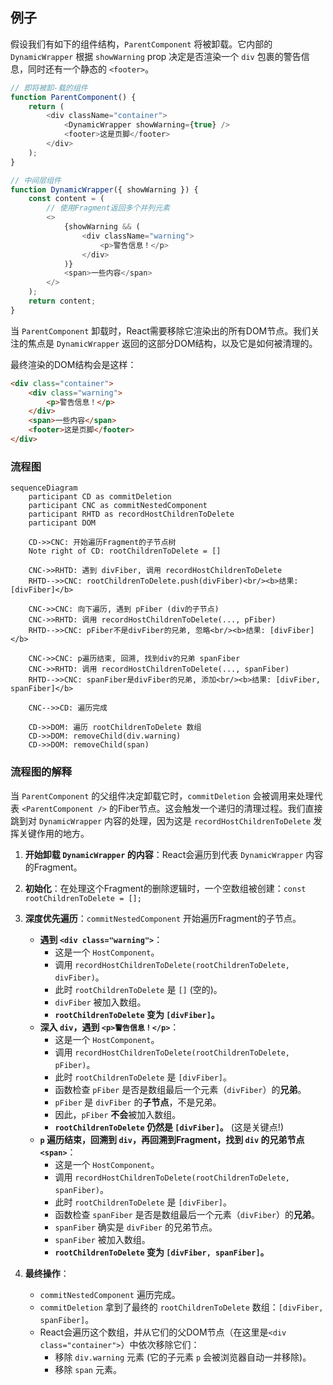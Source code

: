 ## 例子

假设我们有如下的组件结构，`ParentComponent` 将被卸载。它内部的 `DynamicWrapper` 根据 `showWarning` prop 决定是否渲染一个 `div` 包裹的警告信息，同时还有一个静态的 `<footer>`。

```js
// 即将被卸-载的组件
function ParentComponent() {
	return (
		<div className="container">
			<DynamicWrapper showWarning={true} />
			<footer>这是页脚</footer>
		</div>
	);
}

// 中间层组件
function DynamicWrapper({ showWarning }) {
	const content = (
		// 使用Fragment返回多个并列元素
		<>
			{showWarning && (
				<div className="warning">
					<p>警告信息！</p>
				</div>
			)}
			<span>一些内容</span>
		</>
	);
	return content;
}
```

当 `ParentComponent` 卸载时，React需要移除它渲染出的所有DOM节点。我们关注的焦点是 `DynamicWrapper` 返回的这部分DOM结构，以及它是如何被清理的。

最终渲染的DOM结构会是这样：

```html
<div class="container">
	<div class="warning">
		<p>警告信息！</p>
	</div>
	<span>一些内容</span>
	<footer>这是页脚</footer>
</div>
```

### 流程图

```mermaid
sequenceDiagram
    participant CD as commitDeletion
    participant CNC as commitNestedComponent
    participant RHTD as recordHostChildrenToDelete
    participant DOM

    CD->>CNC: 开始遍历Fragment的子节点树
    Note right of CD: rootChildrenToDelete = []

    CNC->>RHTD: 遇到 divFiber, 调用 recordHostChildrenToDelete
    RHTD-->>CNC: rootChildrenToDelete.push(divFiber)<br/><b>结果: [divFiber]</b>

    CNC->>CNC: 向下遍历, 遇到 pFiber (div的子节点)
    CNC->>RHTD: 调用 recordHostChildrenToDelete(..., pFiber)
    RHTD-->>CNC: pFiber不是divFiber的兄弟, 忽略<br/><b>结果: [divFiber]</b>

    CNC->>CNC: p遍历结束, 回溯, 找到div的兄弟 spanFiber
    CNC->>RHTD: 调用 recordHostChildrenToDelete(..., spanFiber)
    RHTD-->>CNC: spanFiber是divFiber的兄弟, 添加<br/><b>结果: [divFiber, spanFiber]</b>

    CNC-->>CD: 遍历完成

    CD->>DOM: 遍历 rootChildrenToDelete 数组
    CD->>DOM: removeChild(div.warning)
    CD->>DOM: removeChild(span)
```

### 流程图的解释

当 `ParentComponent` 的父组件决定卸载它时，`commitDeletion` 会被调用来处理代表 `<ParentComponent />` 的Fiber节点。这会触发一个递归的清理过程。我们直接跳到对 `DynamicWrapper` 内容的处理，因为这是 `recordHostChildrenToDelete` 发挥关键作用的地方。

1. **开始卸载 `DynamicWrapper` 的内容**：React会遍历到代表 `DynamicWrapper` 内容的Fragment。
2. **初始化**：在处理这个Fragment的删除逻辑时，一个空数组被创建：`const rootChildrenToDelete = [];`
3. **深度优先遍历**：`commitNestedComponent` 开始遍历Fragment的子节点。

   - **遇到 `<div class="warning">`**：
     - 这是一个 `HostComponent`。
     - 调用 `recordHostChildrenToDelete(rootChildrenToDelete, divFiber)`。
     - 此时 `rootChildrenToDelete` 是 `[]` (空的)。
     - `divFiber` 被加入数组。
     - **`rootChildrenToDelete` 变为 `[divFiber]`。**
   - **深入 `div`，遇到 `<p>警告信息！</p>`**：
     - 这是一个 `HostComponent`。
     - 调用 `recordHostChildrenToDelete(rootChildrenToDelete, pFiber)`。
     - 此时 `rootChildrenToDelete` 是 `[divFiber]`。
     - 函数检查 `pFiber` 是否是数组最后一个元素（`divFiber`）的**兄弟**。
     - `pFiber` 是 `divFiber` 的**子节点**，不是兄弟。
     - 因此，`pFiber` **不会**被加入数组。
     - **`rootChildrenToDelete` 仍然是 `[divFiber]`。** (这是关键点!)
   - **`p` 遍历结束，回溯到 `div`，再回溯到Fragment，找到 `div` 的兄弟节点 `<span>`**：
     - 这是一个 `HostComponent`。
     - 调用 `recordHostChildrenToDelete(rootChildrenToDelete, spanFiber)`。
     - 此时 `rootChildrenToDelete` 是 `[divFiber]`。
     - 函数检查 `spanFiber` 是否是数组最后一个元素（`divFiber`）的**兄弟**。
     - `spanFiber` 确实是 `divFiber` 的兄弟节点。
     - `spanFiber` 被加入数组。
     - **`rootChildrenToDelete` 变为 `[divFiber, spanFiber]`。**

4. **最终操作**：

   - `commitNestedComponent` 遍历完成。
   - `commitDeletion` 拿到了最终的 `rootChildrenToDelete` 数组：`[divFiber, spanFiber]`。
   - React会遍历这个数组，并从它们的父DOM节点（在这里是`<div class="container">`）中依次移除它们：
     - 移除 `div.warning` 元素 (它的子元素 `p` 会被浏览器自动一并移除)。
     - 移除 `span` 元素。
